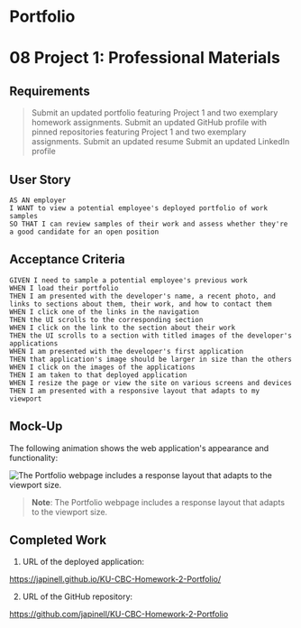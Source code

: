 # Portfolio

# 08 Project 1: Professional Materials

## Requirements

> Submit an updated portfolio featuring Project 1 and two exemplary homework assignments.
> Submit an updated GitHub profile with pinned repositories featuring Project 1 and two exemplary assignments.
> Submit an updated resume
> Submit an updated LinkedIn profile

## User Story

```
AS AN employer
I WANT to view a potential employee's deployed portfolio of work samples
SO THAT I can review samples of their work and assess whether they're a good candidate for an open position
```

## Acceptance Criteria

```
GIVEN I need to sample a potential employee's previous work
WHEN I load their portfolio
THEN I am presented with the developer's name, a recent photo, and links to sections about them, their work, and how to contact them
WHEN I click one of the links in the navigation
THEN the UI scrolls to the corresponding section
WHEN I click on the link to the section about their work
THEN the UI scrolls to a section with titled images of the developer's applications
WHEN I am presented with the developer's first application
THEN that application's image should be larger in size than the others
WHEN I click on the images of the applications
THEN I am taken to that deployed application
WHEN I resize the page or view the site on various screens and devices
THEN I am presented with a responsive layout that adapts to my viewport
```

## Mock-Up

The following animation shows the web application's appearance and functionality:

![The Portfolio webpage includes a response layout that adapts to the viewport size.](./assets/images/02-advanced-css-homework-demo.gif)

> **Note**: The Portfolio webpage includes a response layout that adapts to the viewport size.

## Completed Work

1. URL of the deployed application:

https://japinell.github.io/KU-CBC-Homework-2-Portfolio/

2. URL of the GitHub repository:

https://github.com/japinell/KU-CBC-Homework-2-Portfolio
